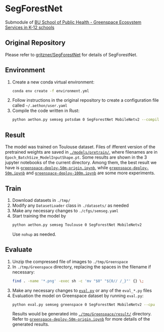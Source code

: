 # SegForestNet
Submodule of [BU School of Public Health - Greenspace Ecosystem Services in K-12 schools](https://github.com/BU-Spark/ml-busph-greenspace/)

## Original Repository
Please refer to [gritzner/SegForestNet](https://github.com/gritzner/SegForestNet) for details of SegForestNet.

## Environment
1. Create a new conda virtual environment:
    ```sh
    conda env create -f environment.yml
    ```
2. Follow instructions in the original repository to create a configuration file called ```~/.aethon/user.yaml``` 
3. Compile the code written in Rust:
    ```sh
    python aethon.py semseg potsdam 0 SegForestNet MobileNetv2 --compile
    ```

## Result
The model was trained on Toulouse dataset. Files of ifferent version of the pretrained weights are saved in [```./models/pretrain/```](./models/pretrain/), where filenames are in ```Epoch_BatchSize_ModelInputShape.pt```. Some results are shown in the 3 jupyter notebooks of the current directory. Among them, the best result we have is [```greenspace-deploy-50m-origin.ipynb```](./greenspace-deploy-50m-origin.ipynb), while [```greenspace-deploy-50m.ipynb```](./greenspace-deploy-50m.ipynb) and [```greenspace-deploy-100m.ipynb```](./greenspace-deploy-100m.ipynb) are some more experiments.

## Train
1. Download datasets in ```./tmp/```
2. Modify any ```DatasetLoader``` class in ```./datasets/``` as needed 
3. Make any necessary changes to ```./cfgs/semseg.yaml```
4. Start training the model by 
    ```sh 
    python aethon.py semseg Toulouse 0 SegForestNet MobileNetv2
    ```
    Use ```nohup``` as needed.

## Evaluate
1. Unzip the compressed file of images to ```./tmp/Greenspace``` 
2. In ```./tmp/Greenspace``` directory, replacing the spaces in the filename if necessary:
    ```sh 
    find . -name '*.png' -exec sh -c 'mv "$0" "${0// /_}"' {} \; 
    ```
3. Make any necessary changes to [```eval.py```](./eval.py) or any of the ```eval_*.py``` files 
4. Evaluation the model on Greenspace dataset by running ```eval.py```:
   ```sh
   python eval.py semseg greenspace 0 SegForestNet MobileNetv2 --cpu
   ```
   Results would be generated into [```./tmp/Greenspace/result/```](./tmp/Greenspace/result/) directory. Refer to [```greenspace-deploy-50m-origin.ipynb```](./greenspace-deploy-50m-origin.ipynb) for more details of the generated results. 
